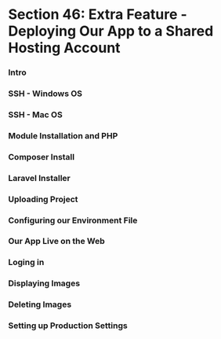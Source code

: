 # Section 46: Extra Feature - Deploying Our App to a Shared Hosting Account

### Intro

### SSH - Windows OS

### SSH - Mac OS

### Module Installation and PHP

### Composer Install

### Laravel Installer

### Uploading Project

### Configuring our Environment File

### Our App Live on the Web

### Loging in

### Displaying Images

### Deleting Images

### Setting up Production Settings
